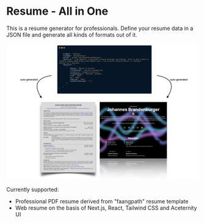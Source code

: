 # Resume - All in One

This is a resume generator for professionals.
Define your resume data in a JSON file and generate all kinds of formats out of it.

![Concept](./info/concept.jpeg)

Currently supported:

- Professional PDF resume derived from "faangpath" resume template
- Web resume on the basis of Next.js, React, Tailwind CSS and Aceternity UI
